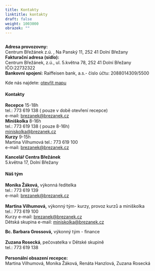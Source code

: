 ```yaml
---
title: Kontakty
linktitle: kontakty
draft: false
weight: 1003000
obrazek: ""
---
```

![]()

**Adresa provozovny:**\
Centrum Břežánek z.ú. , Na Panský 11, 252 41 Dolní Břežany\
**Fakturační adresa (sídlo):**\
Centrum Břežánek, z.ú., ul. 5.května 78, 252 41 Dolní Břežany\
IČO:22732322\
**Bankovní spojení:** Raiffeisen bank, a.s.- číslo účtu: 2088014309/5500  

Kde nás najdete: [otevřít mapu](https://mapy.cz/s/cofacasabe)   

#### Kontakty

**Recepce** 15-18h \
tel.: 773 619 138 ( pouze v době otevření recepce)\
e-mail: brezanek@brezanek.cz\
**Miniškolka** 8-16h\
tel.: 773 619 138 ( pouze 8-16h)\
miniskolka@brezanek.cz\
**Kurzy** 9-15h\
Martina Vilhumová tel.: 773 619 100\
e-mail: brezanek@brezanek.cz

**Kancelář Centra Břežánek**\
5.května 17, Dolní Břežany  

#### Náš tým

**Monika Žáková,** výkonná ředitelka\
tel.: 773 619 139 \
e-mail: brezanek@brezanek.cz\
\
**Martina Vilhumová,** výkonný tým- kurzy, provoz kurzů a miniškolka\
tel.: 773 619 100\
Kurzy e-mail: brezanek@brezanek.cz\
Dětská skupina e-mail: miniskolka@brezanek.cz  

**Bc. Barbara Grossová,** výkonný tým - finance\
\
**Zuzana Rosecká**, pečovatelka v Dětské skupině\
tel.: 773 619 138 \
\
**Personální obsazení recepce:**\
Martina Vilhumová, Monika Žáková, Renáta Hanzlová, Zuzana Rosecká
